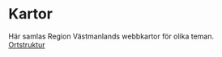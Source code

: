 # Kartor

Här samlas Region Västmanlands webbkartor för olika teman.
<br>
[Ortstruktur](https://region-vastmanland.github.io/kartor/Ortstruktur.html)
